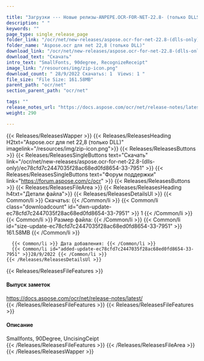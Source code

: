 ```yaml
---

title: "Загрузки --- Новые релизы-ANPEPE.OCR-FOR-NET-22.8- (только DLLS)"
description: " "
keywords: ""
page_type: single_release_page
folder_link: "/ocr/net/new-releases/aspose.ocr-for-net-22.8-(dlls-only)/"
folder_name: "Aspose.ocr для net 22,8 (только DLL)"
download_link: "/ocr/net/new-releases/aspose.ocr-for-net-22.8-(dlls-only)/ec78cfd7c2447035f28ac68ed0fd8654-33-7951"
download_text: "Скачать"
intro_text: "SmallFonts, 90degree, RecognizeReceipt"
image_link: "/resources/img/zip-icon.png"
download_count: " 28/9/2022 Скачатьs: 1  Views: 1 "
file_size: "File Size: 161.58MB"
parent_path: "ocr/net"
section_parent_path: "ocr/net"

tags: ""
release_notes_url: "https://docs.aspose.com/ocr/net/release-notes/latest/"
weight: 290

---
```


{{< Releases/ReleasesWapper >}}
  {{< Releases/ReleasesHeading H2txt="Aspose.ocr для net 22,8 (только DLL)" imagelink="/resources/img/zip-icon.png">}}
  {{< Releases/ReleasesButtons >}}
    {{< Releases/ReleasesSingleButtons text="Скачать" link="/ocr/net/new-releases/aspose.ocr-for-net-22.8-(dlls-only)/ec78cfd7c2447035f28ac68ed0fd8654-33-7951" >}}
    {{< Releases/ReleasesSingleButtons text="Форум поддержки" link="https://forum.aspose.com/c/ocr" >}}
  {{< Releases/ReleasesButtons >}}
  {{< Releases/ReleasesFileArea >}}
    {{< Releases/ReleasesHeading h4txt="Детали файла">}}
    {{< Releases/ReleasesDetailsUl >}}
      {{< Common/li >}} Скачатьs: {{< /Common/li >}}
      {{< Common/li class="downloadcount" id="dwn-update-ec78cfd7c2447035f28ac68ed0fd8654-33-7951" >}} 1 {{< /Common/li >}}
      {{< Common/li >}} Размер файла: {{< /Common/li >}}
      {{< Common/li id="size-update-ec78cfd7c2447035f28ac68ed0fd8654-33-7951" >}} 161.58MB {{< /Common/li >}}

      {{< Common/li >}} Дата добавления: {{< /Common/li >}}
      {{< Common/li id="added-update-ec78cfd7c2447035f28ac68ed0fd8654-33-7951" >}}28/9/2022 {{< /Common/li >}}
    {{< /Releases/ReleasesDetailsUl >}}

  {{< Releases/ReleasesFileFeatures >}}
      <h4>Выпуск заметок</h4><div><a href='https://docs.aspose.com/ocr/net/release-notes/latest/'>https://docs.aspose.com/ocr/net/release-notes/latest/</a></div>
  {{< /Releases/ReleasesFileFeatures >}}
  {{< Releases/ReleasesFileFeatures >}}
      <h4>Описание</h4><div class="HTMLDescription">Smallfonts, 90Degree, UncisingCeipt</div>
  {{< /Releases/ReleasesFileFeatures >}}
 {{< /Releases/ReleasesFileArea >}}
{{< /Releases/ReleasesWapper >}}


